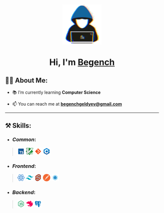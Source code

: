<div align='center'>
<img src='icons/hacker.gif' width='130' />

# **Hi, I'm [Begench](www.linkedin.com/in/begench02)**
</div>

## 🙆‍♂️ **About Me:**

-   📚 I’m currently learning **Computer Science**

-   📫 You can reach me at **begenchgeldyev@gmail.com**
___

## ⚒️ **Skills:**

* ### _Common_:
>![Typescript](icons/common/typescript.png) ![VIM](icons/common/vim.png) ![Git](icons/common/git.png) ![C/C++](icons/common/c++.png) 

- ### _Frontend_: 
>![React](icons/frontend/react.png) ![Tailwind](icons/frontend/tailwind.png) ![SvelteKit](icons/frontend/svelte.png) ![Postman](icons/frontend/postman.png) ![Webpack](icons/frontend/webpack.png) 

- ### _Backend_: 
>![NodeJS](icons/backend/nodejs.png) ![NestJS](icons/backend/nestjs.png) ![PostgreSQL](icons/backend/postgresql.png)